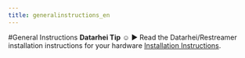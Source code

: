 ```yaml
---
title: generalinstructions_en
---
```


#General Instructions
**Datarhei Tip** ☺ ► Read the Datarhei/Restreamer installation instructions for your hardware [Installation Instructions](/restreamer/wiki/installation_en.html).  

